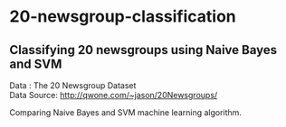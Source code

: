 # 20-newsgroup-classification
<h2> Classifying 20 newsgroups using Naive Bayes and SVM </h2>

Data : The 20 Newsgroup Dataset<br/>
Data Source: http://qwone.com/~jason/20Newsgroups/

Comparing Naive Bayes and SVM machine learning algorithm. 

